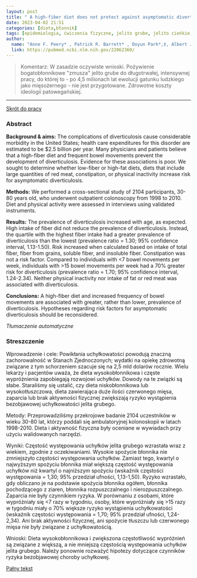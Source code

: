 ```yaml
---
layout: post
title: " A high-fiber diet does not protect against asymptomatic diverticulosis "
date: 2023-04-02 21:51
categories: [dieta,błonnik]
tags: [epidemiologia, ćwiczenia fizyczne, jelito grube, jelito cieńkie, odżywianie ]
author:
  name: "Anne F. Peery* , Patrick R. Barrett* , Doyun Park*,‡, Albert J. Rogers* , Joseph A. Galanko* , Christopher F. Martin* , and Robert S. Sandler*"
  link: https://pubmed.ncbi.nlm.nih.gov/22062360/
---
```


> Komentarz: 
> W zasadzie oczywiste wnioski. Pożywienie bogatobłonnikowe "zmusza" jelito grube do długotrwałej, intensywnej pracy, do której to - po 4,5 milionach lat ewolucji gatunku ludzkiego jako mięsożernego - nie jest przygotowane.
> Zdrowotne koszty ideologii patowegańskiej. 
> 
<hr>

[Skrót do pracy](https://www.ncbi.nlm.nih.gov/pmc/articles/PMC3724216/) 

### Abstract
**Background & aims:** The complications of diverticulosis cause considerable morbidity in the United States; health care expenditures for this disorder are estimated to be $2.5 billion per year. Many physicians and patients believe that a high-fiber diet and frequent bowel movements prevent the development of diverticulosis. Evidence for these associations is poor. We sought to determine whether low-fiber or high-fat diets, diets that include large quantities of red meat, constipation, or physical inactivity increase risk for asymptomatic diverticulosis.

**Methods:** We performed a cross-sectional study of 2104 participants, 30-80 years old, who underwent outpatient colonoscopy from 1998 to 2010. Diet and physical activity were assessed in interviews using validated instruments.

**Results:** The prevalence of diverticulosis increased with age, as expected. High intake of fiber did not reduce the prevalence of diverticulosis. Instead, the quartile with the highest fiber intake had a greater prevalence of diverticulosis than the lowest (prevalence ratio = 1.30; 95% confidence interval, 1.13-1.50). Risk increased when calculated based on intake of total fiber, fiber from grains, soluble fiber, and insoluble fiber. Constipation was not a risk factor. Compared to individuals with <7 bowel movements per week, individuals with >15 bowel movements per week had a 70% greater risk for diverticulosis (prevalence ratio = 1.70; 95% confidence interval, 1.24-2.34). Neither physical inactivity nor intake of fat or red meat was associated with diverticulosis.

**Conclusions:** A high-fiber diet and increased frequency of bowel movements are associated with greater, rather than lower, prevalence of diverticulosis. Hypotheses regarding risk factors for asymptomatic diverticulosis should be reconsidered.

*Tłumaczenie automatyczne*

### Streszczenie
Wprowadzenie i cele: Powikłania uchyłkowatości powodują znaczną zachorowalność w Stanach Zjednoczonych; wydatki na opiekę zdrowotną związane z tym schorzeniem szacuje się na 2,5 mld dolarów rocznie. Wielu lekarzy i pacjentów uważa, że dieta wysokobłonnikowa i częste wypróżnienia zapobiegają rozwojowi uchyłków. Dowody na te związki są słabe. Staraliśmy się ustalić, czy dieta niskobłonnikowa lub wysokotłuszczowa, dieta zawierająca duże ilości czerwonego mięsa, zaparcia lub brak aktywności fizycznej zwiększają ryzyko wystąpienia bezobjawowej uchyłkowatości jelita grubego.  
  
Metody: Przeprowadziliśmy przekrojowe badanie 2104 uczestników w wieku 30-80 lat, którzy poddali się ambulatoryjnej kolonoskopii w latach 1998-2010. Dieta i aktywność fizyczna były oceniane w wywiadach przy użyciu walidowanych narzędzi.  
  
Wyniki: Częstość występowania uchyłków jelita grubego wzrastała wraz z wiekiem, zgodnie z oczekiwaniami. Wysokie spożycie błonnika nie zmniejszyło częstości występowania uchyłków. Zamiast tego, kwartyl o najwyższym spożyciu błonnika miał większą częstość występowania uchyłków niż kwartyl o najniższym spożyciu (wskaźnik częstości występowania = 1,30; 95% przedział ufności, 1,13-1,50). Ryzyko wzrastało, gdy obliczano je na podstawie spożycia błonnika ogółem, błonnika pochodzącego z ziaren, błonnika rozpuszczalnego i nierozpuszczalnego. Zaparcia nie były czynnikiem ryzyka. W porównaniu z osobami, które wypróżniały się <7 razy w tygodniu, osoby, które wypróżniały się >15 razy w tygodniu miały o 70% większe ryzyko wystąpienia uchyłkowatości (wskaźnik częstości występowania = 1,70; 95% przedział ufności, 1,24-2,34). Ani brak aktywności fizycznej, ani spożycie tłuszczu lub czerwonego mięsa nie były związane z uchyłkowatością.  
  
Wnioski: Dieta wysokobłonnikowa i zwiększona częstotliwość wypróżnień są związane z większą, a nie mniejszą częstością występowania uchyłków jelita grubego. Należy ponownie rozważyć hipotezy dotyczące czynników ryzyka bezobjawowej choroby uchyłkowej.

[Pałny tekst](https://drop.2to2.pm/wmYUMozM/A%2520High-Fiber%2520Diet%2520Does%2520Not%2520Protect%2520Against%2520Asymptomatic%2520Diverticulosis.pdf)